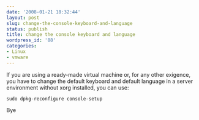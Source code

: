 ```yaml
---
date: '2008-01-21 18:32:44'
layout: post
slug: change-the-console-keyboard-and-language
status: publish
title: change the console keyboard and language
wordpress_id: '88'
categories:
- Linux
- vmware
---
```


If you are using a ready-made virtual machine or, for any other exigence, you have to change the default keyboard and default language in a server environment without xorg installed, you can use:

```
sudo dpkg-reconfigure console-setup
```

Bye
